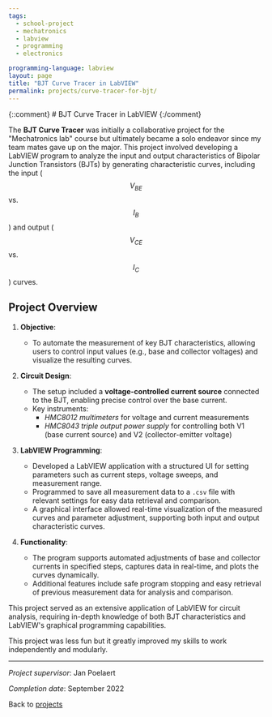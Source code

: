 ```yaml
---
tags:
  - school-project
  - mechatronics
  - labview
  - programming
  - electronics

programming-language: labview
layout: page
title: "BJT Curve Tracer in LabVIEW"
permalink: projects/curve-tracer-for-bjt/
---
```

{::comment} # BJT Curve Tracer in LabVIEW {:/comment}

The **BJT Curve Tracer** was initially a collaborative project for the "Mechatronics lab" course but ultimately became a solo endeavor since my team mates gave up on the major. This project involved developing a LabVIEW program to analyze the input and output characteristics of Bipolar Junction Transistors (BJTs) by generating characteristic curves, including the input ($$V_{BE}$$ vs. $$I_B$$) and output ($$V_{CE}$$ vs. $$I_C$$) curves.

## Project Overview

1. **Objective**:
    - To automate the measurement of key BJT characteristics, allowing users to control input values (e.g., base and collector voltages) and visualize the resulting curves.

2. **Circuit Design**:
    - The setup included a **voltage-controlled current source** connected to the BJT, enabling precise control over the base current.
    - Key instruments:
      - *HMC8012 multimeters* for voltage and current measurements
      - *HMC8043 triple output power supply* for controlling both V1 (base current source) and V2 (collector-emitter voltage)

3. **LabVIEW Programming**:
    - Developed a LabVIEW application with a structured UI for setting parameters such as current steps, voltage sweeps, and measurement range.
    - Programmed to save all measurement data to a `.csv` file with relevant settings for easy data retrieval and comparison.
    - A graphical interface allowed real-time visualization of the measured curves and parameter adjustment, supporting both input and output characteristic curves.

4. **Functionality**:
    - The program supports automated adjustments of base and collector currents in specified steps, captures data in real-time, and plots the curves dynamically.
    - Additional features include safe program stopping and easy retrieval of previous measurement data for analysis and comparison.

This project served as an extensive application of LabVIEW for circuit analysis, requiring in-depth knowledge of both BJT characteristics and LabVIEW's graphical programming capabilities.


This project was less fun but it greatly improved my skills to work independently and modularly.

---

*Project supervisor*: Jan Poelaert

*Completion date*: September 2022

Back to [projects](projects.md)
